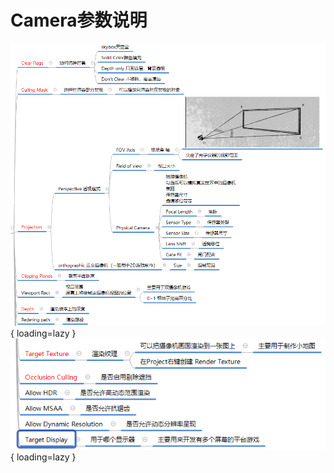 # Camera参数说明
![摄像机参数说明](../Image/摄像机参数说明图/摄像机参数说明.png){ loading=lazy }
![摄像机参数说明2](../Image/摄像机参数说明图/摄像机参数说明2.png){ loading=lazy }